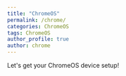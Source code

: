 ```yaml
---
title: "ChromeOS"
permalink: /chrome/
categories: ChromeOS
tags: ChromeOS
author_profile: true
author: chrome
---
```


Let's get your ChromeOS device setup!
